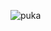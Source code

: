 ![puka](https://raw.githubusercontent.com/kanatameow/kanatameow/refs/heads/main/kanata-shinkai-enstars.gif)

